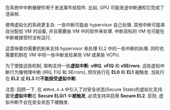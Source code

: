 
在系统中中断被硬件用于发送事件给软件. 比如, GPU 可能发送中断通知它完成了渲染帧.

使用虚拟化的系统更复杂. 一些中断可能由 hypervisor 自己处理. 其他中断可能来自分配给 VM 的设备, 并且需要由 VM 中的软件来处理. 中断目标的 VM 也可能在中断被接受时没有运行.

这意味着你需要机制来支持 hypervisor 来处理 EL2 中的一些中断的处理. 同时也需要机制在 VM 中将一些中断发给某些 VM 或某些 VCPU.

为了使能这些机制, 架构支持一些**虚拟中断**: **vIRQ**, **vFIQ** 和 **vSErrors**. 这些虚拟中断行为像物理中断 (IRQ, FIQ 和 SErrors), 但仅执行在 **EL0** 和 **EL1** 被触发. 当执行在 **EL2** 或 **EL3** 时**不能接受虚拟中断**.

注意: 回顾一下, 在 `ARMv8.4-A` 中引入了对安全状态(Secure State)的虚拟化支持. 要使**虚拟中断**在 **Secure EL0/1** 中**被触发**, 必须支持并启用 **Secure EL2**. 否则, 虚拟中断不会在安全状态下被触发.
